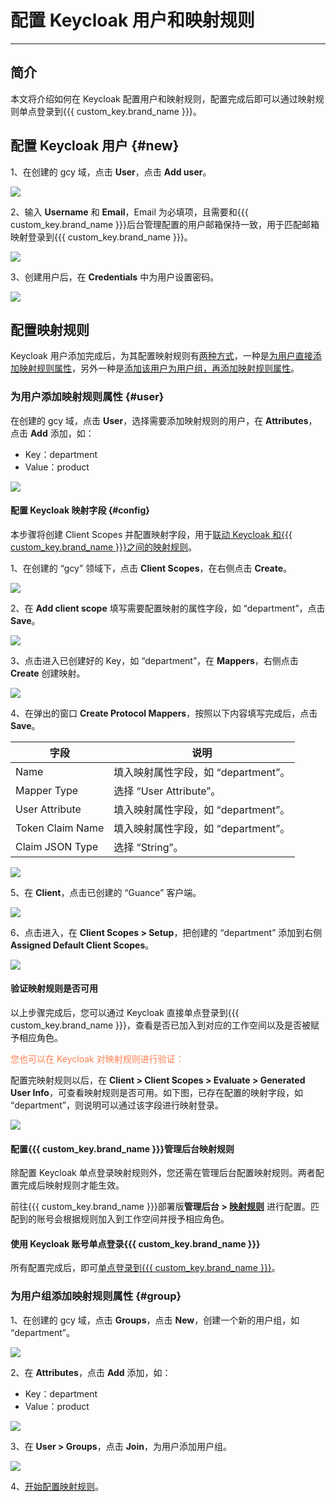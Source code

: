 # 配置 Keycloak 用户和映射规则
---

## 简介

本文将介绍如何在 Keycloak 配置用户和映射规则，配置完成后即可以通过映射规则单点登录到{{{ custom_key.brand_name }}}。


## 配置 Keycloak 用户 {#new}


1、在创建的 gcy 域，点击 **User**，点击 **Add user**。

![](img/05_keycloak_13.png)

2、输入 **Username** 和 **Email**，Email 为必填项，且需要和{{{ custom_key.brand_name }}}后台管理配置的用户邮箱保持一致，用于匹配邮箱映射登录到{{{ custom_key.brand_name }}}。

![](img/05_keycloak_14.png)

3、创建用户后，在 **Credentials** 中为用户设置密码。

![](img/05_keycloak_15.png)


## 配置映射规则 

Keycloak 用户添加完成后，为其配置映射规则有<u>两种方式</u>，一种是[为用户直接添加映射规则属性](#user)，另外一种是[添加该用户为用户组，再添加映射规则属性](#group)。

### 为用户添加映射规则属性 {#user}

在创建的 gcy 域，点击 **User**，选择需要添加映射规则的用户，在 **Attributes**，点击 **Add** 添加，如：

- Key：department
- Value：product

![](img/10.keycloak_11.png)


#### 配置 Keycloak 映射字段 {#config}

本步骤将创建 Client Scopes 并配置映射字段，用于<u>联动 Keycloak 和{{{ custom_key.brand_name }}}之间的映射规则</u>。

1、在创建的 “gcy” 领域下，点击 **Client Scopes**，在右侧点击 **Create**。

![](img/10.keycloak_3.png)

2、在 **Add client scope** 填写需要配置映射的属性字段，如 “department”，点击 **Save**。

![](img/10.keycloak_4.png)

3、点击进入已创建好的 Key，如 “department”，在 **Mappers**，右侧点击 **Create** 创建映射。

![](img/10.keycloak_5.png)

4、在弹出的窗口 **Create Protocol Mappers**，按照以下内容填写完成后，点击 **Save**。

| 字段      | 说明                          |
| ----------- | ------------------------------------ |
| Name      | 填入映射属性字段，如 “department”。                          |
| Mapper Type      | 选择 “User Attribute”。                          |
| User Attribute      | 填入映射属性字段，如 “department”。                          |
| Token Claim Name      | 填入映射属性字段，如 “department”。                          |
| Claim JSON Type      | 选择 “String”。                          |

![](img/10.keycloak_7.png)

5、在 **Client**，点击已创建的 “Guance” 客户端。

![](img/10.keycloak_8.png)

6、点击进入，在 **Client Scopes > Setup**，把创建的 “department” 添加到右侧 **Assigned Default Client Scopes**。

![](img/10.keycloak_9.png)


#### 验证映射规则是否可用

以上步骤完成后，您可以通过 Keycloak 直接单点登录到{{{ custom_key.brand_name }}}，查看是否已加入到对应的工作空间以及是否被赋予相应角色。

<font color=coral>您也可以在 Keycloak 对映射规则进行验证：</font>

配置完映射规则以后，在 **Client > Client Scopes > Evaluate > Generated User Info**，可查看映射规则是否可用。如下图，已存在配置的映射字段，如 “department”，则说明可以通过该字段进行映射登录。

![](img/10.keycloak_10.png)

#### 配置{{{ custom_key.brand_name }}}管理后台映射规则

除配置 Keycloak 单点登录映射规则外，您还需在管理后台配置映射规则。两者配置完成后映射规则才能生效。

前往{{{ custom_key.brand_name }}}部署版**管理后台 > [映射规则](./setting.md#mapping)** 进行配置。匹配到的账号会根据规则加入到工作空间并授予相应角色。

<!--

![](img/10.keycloak_2.png)

-->

#### 使用 Keycloak 账号单点登录{{{ custom_key.brand_name }}}

所有配置完成后，即可[单点登录到{{{ custom_key.brand_name }}}](keycloak-sso.md#5-keycloak)。

### 为用户组添加映射规则属性 {#group}

1、在创建的 gcy 域，点击 **Groups**，点击 **New**，创建一个新的用户组，如 “department”。

![](img/10.keycloak_14.png)

2、在 **Attributes**，点击 **Add** 添加，如：

- Key：department
- Value：product

![](img/10.keycloak_13.png)

3、在 **User > Groups**，点击 **Join**，为用户添加用户组。

![](img/10.keycloak_12.png)

4、[开始配置映射规则](#config)。